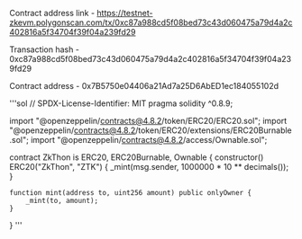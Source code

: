 Contract address link - https://testnet-zkevm.polygonscan.com/tx/0xc87a988cd5f08bed73c43d060475a79d4a2c402816a5f34704f39f04a239fd29

Transaction hash - 0xc87a988cd5f08bed73c43d060475a79d4a2c402816a5f34704f39f04a239fd29

Contract address - 0x7B5750e04406a21Ad7a25D6AbED1ec184055102d


'''sol
// SPDX-License-Identifier: MIT
pragma solidity ^0.8.9;

import "@openzeppelin/contracts@4.8.2/token/ERC20/ERC20.sol";
import "@openzeppelin/contracts@4.8.2/token/ERC20/extensions/ERC20Burnable.sol";
import "@openzeppelin/contracts@4.8.2/access/Ownable.sol";

contract ZkThon is ERC20, ERC20Burnable, Ownable {
    constructor() ERC20("ZkThon", "ZTK") {
        _mint(msg.sender, 1000000 * 10 ** decimals());
    }

    function mint(address to, uint256 amount) public onlyOwner {
        _mint(to, amount);
    }
}
'''
